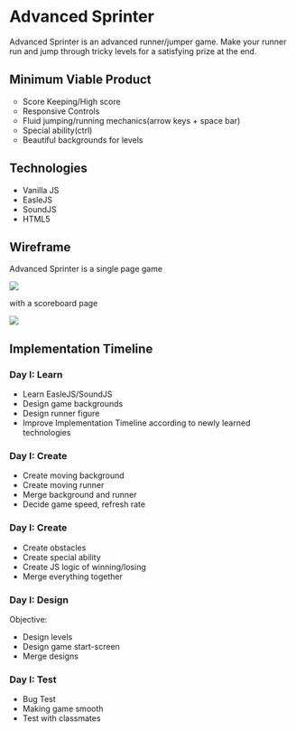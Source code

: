 <h1><strong>Advanced Sprinter</strong></h1>
<p>Advanced Sprinter is an advanced runner/jumper game. Make your runner run and jump through tricky levels for a satisfying prize at the end.</p>

<h2>Minimum Viable Product</h2>
<ul>
  <li type='circle'>Score Keeping/High score</li>
  <li type='circle'>Responsive Controls</li>
  <li type='circle'>Fluid jumping/running mechanics(arrow keys + space bar)</li>
  <li type='circle'>Special ability(ctrl)</li>
  <li type='circle'>Beautiful backgrounds for levels</li>
</ul>

<h2>Technologies</h2>
<ul>
  <li type='disc'>Vanilla JS</li>
  <li type='disc'>EasleJS</li>
  <li type='disc'>SoundJS</li>
  <li type='disc'>HTML5</li>
</ul>

<h2>Wireframe</h2>
  <p>Advanced Sprinter is a single page game</p>
  <img src='https://github.com/jz-wang/AdvancedSprinter/blob/master/proposal/wireframe/runner.jpeg' />

  <p>with a scoreboard page</p>
  <img src='https://github.com/jz-wang/AdvancedSprinter/blob/master/proposal/wireframe/score.jpg' />

<h2>Implementation Timeline</h2>

<h3>Day I: Learn</h3>
  <ul>
    <li type='disc'>Learn EasleJS/SoundJS</li>
    <li type='disc'>Design game backgrounds</li>
    <li type='disc'>Design runner figure</li>
    <li type='disc'>Improve Implementation Timeline according to newly learned technologies</li>
  </ul>

<h3>Day I: Create</h3>
  <ul>
    <li type='disc'>Create moving background</li>
    <li type='disc'>Create moving runner</li>
    <li type='disc'>Merge background and runner</li>
    <li type='disc'>Decide game speed, refresh rate</li>
  </ul>

<h3>Day I: Create</h3>
  <ul>
    <li type='disc'>Create obstacles</li>
    <li type='disc'>Create special ability</li>
    <li type='disc'>Create JS logic of winning/losing</li>
    <li type='disc'>Merge everything together</li>
  </ul>

<h3>Day I: Design</h3>
<p>Objective: </p>
  <ul>
    <li type='disc'>Design levels</li>
    <li type='disc'>Design game start-screen</li>
    <li type='disc'>Merge designs</li>
  </ul>

<h3>Day I: Test</h3>
  <ul>
    <li type='disc'>Bug Test</li>
    <li type='disc'>Making game smooth</li>
    <li type='disc'>Test with classmates</li>
  </ul>
